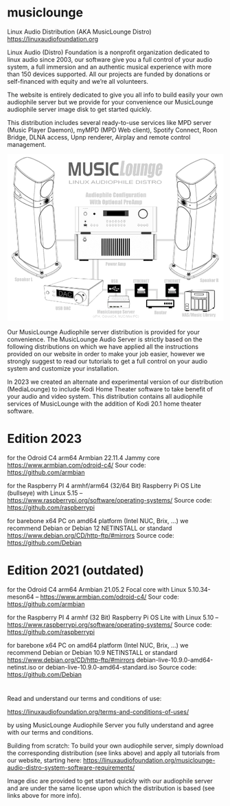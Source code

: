 # musiclounge
Linux Audio Distribution (AKA MusicLounge Distro)
https://linuxaudiofoundation.org

Linux Audio (Distro) Foundation is a nonprofit organization dedicated to linux audio since 2003, our software give you a full control of your audio system, a full immersion and an authentic musical experience with more than 150 devices supported. All our projects are funded by donations or self-financed with equity and we’re all volunteers.

The website is entirely dedicated to give you all info to build easily your own audiophile server but we provide for your convenience our MusicLounge audiophile server image disk to get started quickly.

This distribution includes several ready-to-use services like MPD server (Music Player Daemon), myMPD (MPD Web client), Spotify Connect, Roon Bridge, DLNA access, Upnp renderer, Airplay and remote control management.

![MusicLounge Sample Audiophile System](https://github.com/linuxaudiofoundation/musiclounge/blob/main/musiclounge_audio_server_preamp_config.png)

Our MusicLounge Audiophile server distribution is provided for your convenience. The MusicLounge Audio Server is strictly based on the following distributions on which we have applied all the instructions provided on our website in order to make your job easier, however we strongly suggest to read our tutorials to get a full control on your audio system and customize your installation.

In 2023 we created an alternate and experimental version of our distribution (MediaLounge) to include Kodi Home Theater software to take benefit of your audio and video system. This distribution contains all audiophile services of MusicLounge with the addition of Kodi 20.1 home theater software.

# Edition 2023

for the Odroid C4 arm64
Armbian 22.11.4 Jammy core
https://www.armbian.com/odroid-c4/
Sour code: https://github.com/armbian

for the Raspberry PI 4 armhf/arm64 (32/64 Bit)
Raspberry Pi OS Lite (bullseye) with Linux 5.15 – https://www.raspberrypi.org/software/operating-systems/
Source code: https://github.com/raspberrypi

for barebone x64 PC on amd64 platform (Intel NUC, Brix, …) we recommend Debian or
Debian 12 NETINSTALL or standard https://www.debian.org/CD/http-ftp/#mirrors
Source code: https://github.com/Debian

# Edition 2021 (outdated)

for the Odroid C4 arm64
Armbian 21.05.2 Focal core with Linux 5.10.34-meson64 – https://www.armbian.com/odroid-c4/
Sour code: https://github.com/armbian

for the Raspberry PI 4 armhf (32 Bit)
Raspberry Pi OS Lite with Linux 5.10 – https://www.raspberrypi.org/software/operating-systems/
Source code: https://github.com/raspberrypi

for barebone x64 PC on amd64 platform (Intel NUC, Brix, …) we recommend Debian or
Debian 10.9 NETINSTALL or standard https://www.debian.org/CD/http-ftp/#mirrors
debian-live-10.9.0-amd64-netinst.iso or debian-live-10.9.0-amd64-standard.iso
Source code: https://github.com/Debian

# 

Read and understand our terms and conditions of use:

https://linuxaudiofoundation.org/terms-and-conditions-of-uses/

by using MusicLounge Audiophile Server you fully understand and agree with our terms and conditions.

Building from scratch:
To build your own audiophile server, simply download the corresponding distribution (see links above) and apply all tutorials from our website, starting here:
https://linuxaudiofoundation.org/musiclounge-audio-distro-system-software-requirements/

Image disc are provided to get started quickly with our audiophile server and are under the same license upon which the distribution is based (see links above for more info).
